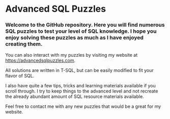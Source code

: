 # Advanced SQL Puzzles
### Welcome to the GitHub repository. Here you will find numerous SQL puzzles to test your level of SQL knowledge. I hope you enjoy solving these puzzles as much as I have enjoyed creating them.

You can also interact with my puzzles by visiting my website at https://advancedsqlpuzzles.com.

All solutions are written in T-SQL, but can be easily modified to fit your flavor of SQL.

I also have quite a few tips, tricks and learning materials available if you scroll through. I try to keep things to the advanced level and not recreate the already abundant amount of SQL resource materials available.

Feel free to contact me with any new puzzles that would be a great for my website.
